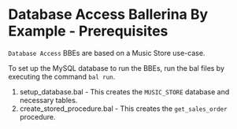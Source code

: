 # Database Access Ballerina By Example - Prerequisites

`Database Access` BBEs are based on a Music Store use-case. 

To set up the MySQL database to run the BBEs, run the bal files by executing the command `bal run`.
1. setup_database.bal - This creates the `MUSIC_STORE` database and necessary tables.
2. create_stored_procedure.bal - This creates the `get_sales_order` procedure.
